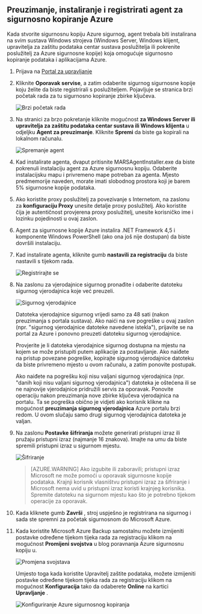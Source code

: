 ## <a name="download-install-and-register-the-azure-backup-agent"></a>Preuzimanje, instaliranje i registrirati agent za sigurnosno kopiranje Azure

Kada stvorite sigurnosnu kopiju Azure sigurnog, agent trebala biti instalirana na svim sustava Windows strojeva (Windows Server, Windows klijent, upravitelja za zaštitu podataka centar sustava poslužitelja ili pokrenite poslužitelj za Azure sigurnosne kopije) koja omogućuje sigurnosno kopiranje podataka i aplikacijama Azure.

1. Prijava na [Portal za upravljanje](https://manage.windowsazure.com/)

2. Kliknite **Oporavak servise**, a zatim odaberite sigurnog sigurnosne kopije koju želite da biste registrirali s poslužiteljem. Pojavljuje se stranica brzi početak rada za tu sigurnosno kopiranje zbirke ključeva.

    ![Brzi početak rada](./media/backup-install-agent/quickstart.png)

3. Na stranici za brzo pokretanje kliknite mogućnost **za Windows Server ili upravitelja za zaštitu podataka centar sustava ili Windows klijenta** u odjeljku **Agent za preuzimanje**. Kliknite **Spremi** da biste ga kopirali na lokalnom računalu.

    ![Spremanje agent](./media/backup-install-agent/agent.png)

4. Kad instalirate agenta, dvaput pritisnite MARSAgentInstaller.exe da biste pokrenuli instalaciju agent za Azure sigurnosnu kopiju. Odaberite instalacijsku mapu i privremeno mape potreban za agenta. Mjesto predmemorije naveden, morate imati slobodnog prostora koji je barem 5% sigurnosne kopije podataka.

5.  Ako koristite proxy poslužitelj za povezivanje s Internetom, na zaslonu za **konfiguraciju Proxy** unesite detalje proxy poslužitelj. Ako koristite čija je autentičnost provjerena proxy poslužitelj, unesite korisničko ime i lozinku pojedinosti u ovaj zaslon.

6.  Agent za sigurnosne kopije Azure instalira .NET Framework 4,5 i komponente Windows PowerShell (ako ona još nije dostupan) da biste dovršili instalaciju.

7.  Kad instalirate agenta, kliknite gumb **nastavili za registraciju** da biste nastavili s tijekom rada.

    ![Registrirajte se](./media/backup-install-agent/register.png)

8. Na zaslonu za vjerodajnice sigurnog pronađite i odaberite datoteku sigurnog vjerodajnica koje već preuzeli.

    ![Sigurnog vjerodajnice](./media/backup-install-agent/vc.png)

    Datoteka vjerodajnice sigurnog vrijedi samo za 48 sati (nakon preuzimanja s portala sustava). Ako naići na sve pogreške u ovaj zaslon (npr. "sigurnog vjerodajnice datoteke navedene istekla"), prijavite se na portal za Azure i ponovno preuzeti datoteku sigurnog vjerodajnice.

    Provjerite je li datoteka vjerodajnice sigurnog dostupna na mjestu na kojem se može pristupiti putem aplikacije za postavljanje. Ako naiđete na pristup povezane pogreške, kopirajte sigurnog vjerodajnice datoteku da biste privremeno mjesto u ovom računalu, a zatim ponovite postupak.

    Ako naiđete na pogrešku koji nisu valjani sigurnog vjerodajnica (npr. "danih koji nisu valjani sigurnog vjerodajnica") datoteka je oštećena ili se ne najnovije vjerodajnice pridružili servis za oporavak. Ponovite operaciju nakon preuzimanja nove zbirke ključeva vjerodajnica na portalu. Ta se pogreška obično je vidjeti ako korisnik klikne na mogućnost **preuzimanja sigurnog vjerodajnica** Azure portalu brzi redom. U ovom slučaju samo drugi sigurnog vjerodajnica datoteka je valjan.

9. Na zaslonu **Postavke šifriranja** možete generirati pristupni izraz ili pružaju pristupni izraz (najmanje 16 znakova). Imajte na umu da biste spremili pristupni izraz u sigurnom mjestu.

    ![Šifriranje](./media/backup-install-agent/encryption.png)

    > [AZURE.WARNING] Ako izgubite ili zaboravili; pristupni izraz Microsoft ne može pomoći u oporavak sigurnosne kopije podataka. Krajnji korisnik vlasništvu pristupni izraz za šifriranje i Microsoft nema uvid u pristupni izraz koristi krajnjeg korisnika. Spremite datoteku na sigurnom mjestu kao što je potrebno tijekom operacije za oporavak.

10. Kada kliknete gumb **Završi** , stroj uspješno je registrirana na sigurnog i sada ste spremni za početak sigurnosnom do Microsoft Azure.

11. Kada koristite Microsoft Azure Backup samostalnu možete izmijeniti postavke određene tijekom tijeka rada za registraciju klikom na mogućnost **Promijeni svojstva** u blog poravnanja Azure sigurnosnu kopiju u.

    ![Promjena svojstava](./media/backup-install-agent/change.png)

    Umjesto toga kada koristite Upravitelj zaštite podataka, možete izmijeniti postavke određene tijekom tijeka rada za registraciju klikom na mogućnost **Konfiguracija** tako da odaberete **Online** na kartici **Upravljanje** .

    ![Konfiguriranje Azure sigurnosnog kopiranja](./media/backup-install-agent/configure.png)
